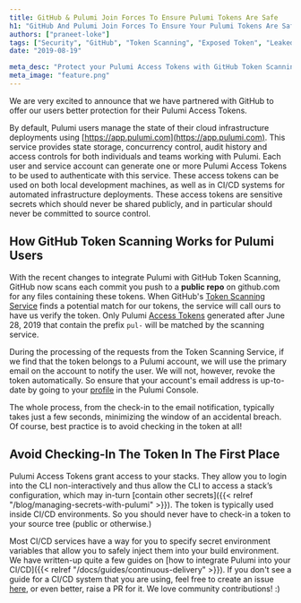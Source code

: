 ```yaml
---
title: GitHub & Pulumi Join Forces To Ensure Pulumi Tokens Are Safe
h1: "GitHub And Pulumi Join Forces To Ensure Your Pulumi Tokens Are Safe"
authors: ["praneet-loke"]
tags: ["Security", "GitHub", "Token Scanning", "Exposed Token", "Leaked Token", "Pulumi Token Scanning"]
date: "2019-08-19"

meta_desc: "Protect your Pulumi Access Tokens with GitHub Token Scanning."
meta_image: "feature.png"
---
```


We are very excited to announce that we have partnered with GitHub to offer our users better protection for their Pulumi Access Tokens.

By default, Pulumi users manage the state of their cloud infrastructure deployments using [https://app.pulumi.com](https://app.pulumi.com). This service provides state storage, concurrency control, audit history and access controls for both individuals and teams working with Pulumi.  Each user and service account can generate one or more Pulumi Access Tokens to be used to authenticate with this service.  These access tokens can be used on both local development machines, as well as in CI/CD systems for automated infrastructure deployments.  These access tokens are sensitive secrets which should never be shared publicly, and in particular should never be committed to source control.

<!--more-->

## How GitHub Token Scanning Works for Pulumi Users

With the recent changes to integrate Pulumi with GitHub Token Scanning, GitHub now scans each commit you push to a **public repo** on github.com for any files containing these tokens. When GitHub's [Token Scanning Service](https://developer.github.com/partnerships/token-scanning/) finds a potential match for our tokens, the service will call ours to have us verify the token. Only Pulumi [Access Tokens](https://app.pulumi.com/account/tokens) generated after June 28, 2019 that contain the prefix `pul-` will be matched by the scanning service.

During the processing of the requests from the Token Scanning Service, if we find that the token belongs to a Pulumi account, we will use the primary email on the account to notify the user. We will not, however, revoke the token automatically. So ensure that your account's email address is up-to-date by going to your [profile](https://app.pulumi.com/account/profile) in the Pulumi Console.

The whole process, from the check-in to the email notification, typically takes just a few seconds, minimizing the window of an accidental breach.  Of course, best practice is to avoid checking in the token at all!

## Avoid Checking-In The Token In The First Place

Pulumi Access Tokens grant access to your stacks. They allow you to login into the CLI non-interactively and thus allow the CLI to access a stack’s configuration, which may in-turn [contain other secrets]({{< relref "/blog/managing-secrets-with-pulumi" >}}). The token is typically used inside CI/CD environments. So you should never have to check-in a token to your source tree (public or otherwise.)

Most CI/CD services have a way for you to specify secret environment variables that allow you to safely inject them into your build environment. We have written-up quite a few guides on [how to integrate Pulumi into your CI/CD]({{< relref "/docs/guides/continuous-delivery" >}}). If you don't see a guide for a CI/CD system that you are using, feel free to create an issue [here](https://github.com/pulumi/docs), or even better, raise a PR for it. We love community contributions! :)
